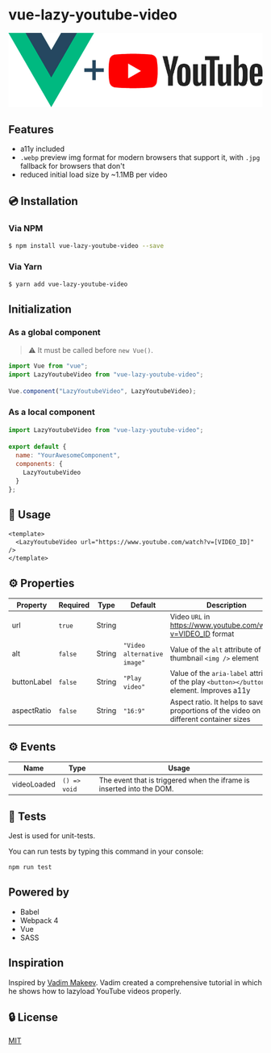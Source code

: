 # vue-lazy-youtube-video

![Vue.js logo plus YouTube logo](./assets/img.jpg)

## Features

- a11y included
- `.webp` preview img format for modern browsers that support it, with `.jpg` fallback for browsers that don't
- reduced initial load size by ~1.1MB per video

## 💿 Installation

### Via NPM

```bash
$ npm install vue-lazy-youtube-video --save
```

### Via Yarn

```bash
$ yarn add vue-lazy-youtube-video
```

## Initialization

### As a global component

> ⚠️ It must be called before `new Vue()`.

```js
import Vue from "vue";
import LazyYoutubeVideo from "vue-lazy-youtube-video";

Vue.component("LazyYoutubeVideo", LazyYoutubeVideo);
```

### As a local component

```js
import LazyYoutubeVideo from "vue-lazy-youtube-video";

export default {
  name: "YourAwesomeComponent",
  components: {
    LazyYoutubeVideo
  }
};
```

## 🚀 Usage

```vue
<template>
  <LazyYoutubeVideo url="https://www.youtube.com/watch?v=[VIDEO_ID]" />
</template>
```

## ⚙️ Properties

| Property    | Required | Type   | Default                     | Description                                                                                |
| ----------- | -------- | ------ | --------------------------- | ------------------------------------------------------------------------------------------ |
| url         | `true`   | String |                             | Video `URL` in https://www.youtube.com/watch?v=VIDEO_ID format                             |
| alt         | `false`  | String | `"Video alternative image"` | Value of the `alt` attribute of the thumbnail `<img />` element                            |
| buttonLabel | `false`  | String | `"Play video"`              | Value of the `aria-label` attribute of the play `<button></button>` element. Improves a11y |
| aspectRatio | `false`  | String | `"16:9"`                    | Aspect ratio. It helps to save proportions of the video on different container sizes       |

## ⚙️ Events

| Name        | Type         | Usage                                                                 |
| ----------- | ------------ | --------------------------------------------------------------------- |
| videoLoaded | `() => void` | The event that is triggered when the iframe is inserted into the DOM. |

## 💉 Tests

Jest is used for unit-tests.

You can run tests by typing this command in your console:

```bash
npm run test
```

## Powered by

- Babel
- Webpack 4
- Vue
- SASS

## Inspiration

Inspired by [Vadim Makeev](https://pepelsbey.net). Vadim created a comprehensive tutorial in which he shows how to lazyload YouTube videos properly.

## 🔒 License

[MIT](http://opensource.org/licenses/MIT)
